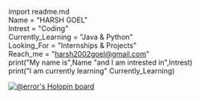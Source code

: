 




import readme.md </br>
Name               = "HARSH GOEL"</br>
Intrest   = "Coding"</br>
Currently_Learning = "Java & Python"</br>
Looking_For        = "Internships & Projects"</br>
Reach_me           = "harsh2002goel@gmail.com"</br>
print("My name is",Name "and I am intrested in",Intrest)</br>
print("I am currently learning" Currently_Learning)</br>

[![@error's Holopin board](https://holopin.me/error)](https://holopin.io/@error)






